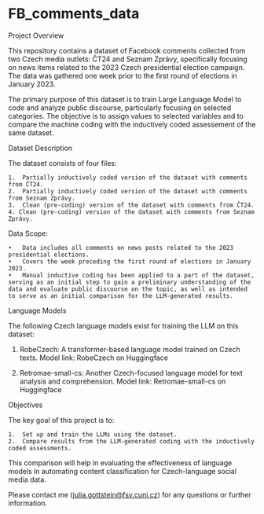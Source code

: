 # FB_comments_data

Project Overview

This repository contains a dataset of Facebook comments collected from two Czech media outlets: ČT24 and Seznam Zprávy, specifically focusing on news items related to the 2023 Czech presidential election campaign. The data was gathered one week prior to the first round of elections in January 2023.

The primary purpose of this dataset is to train Large Language Model to code and analyze public discourse, particularly focusing on selected categories. The objective is to assign values to selected variables and to compare the machine coding with the inductively coded assessement of the same dataset.

Dataset Description

The dataset consists of four files:

	1.	Partially inductively coded version of the dataset with comments from ČT24.
	2.	Partially inductively coded version of the dataset with comments from Seznam Zprávy.
	3.	Clean (pre-coding) version of the dataset with comments from ČT24.                                                                   4.	Clean (pre-coding) version of the dataset with comments from Seznam Zprávy.

Data Scope:

	•	Data includes all comments on news posts related to the 2023 presidential elections.
	•	Covers the week preceding the first round of elections in January 2023.
	•	Manual inductive coding has been applied to a part of the dataset, serving as an initial step to gain a preliminary understanding of the data and evaluate public discourse on the topic, as well as intended to serve as an initial comparison for the LLM-generated results.

Language Models

The following Czech language models exist for training the LLM on this dataset:

  1.	RobeCzech:
A transformer-based language model trained on Czech texts.
Model link: RobeCzech on Huggingface

  2.	Retromae-small-cs:
Another Czech-focused language model for text analysis and comprehension.
Model link: Retromae-small-cs on Huggingface

Objectives

The key goal of this project is to:

	1.	Set up and train the LLMs using the dataset.
	2.	Compare results from the LLM-generated coding with the inductively coded assessments.

This comparison will help in evaluating the effectiveness of language models in automating content classification for Czech-language social media data.

Please contact me (julia.gottstein@fsv.cuni.cz) for any questions or further information.
